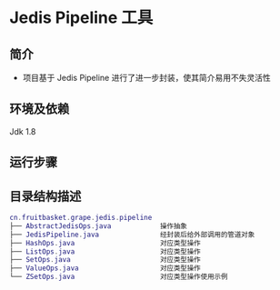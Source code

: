 Jedis Pipeline 工具
===
## 简介
* 项目基于 Jedis Pipeline 进行了进一步封装，使其简介易用不失灵活性
## 环境及依赖
Jdk 1.8
## 运行步骤

## 目录结构描述
``` lua
cn.fruitbasket.grape.jedis.pipeline
├── AbstractJedisOps.java            操作抽象
├── JedisPipeline.java               经封装后给外部调用的管道对象
├── HashOps.java                     对应类型操作
├── ListOps.java                     对应类型操作
├── SetOps.java                      对应类型操作
├── ValueOps.java                    对应类型操作
└── ZSetOps.java                     对应类型操作使用示例
```
